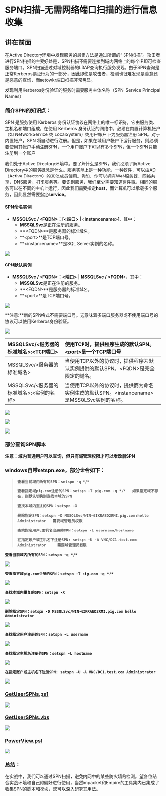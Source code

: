 # SPN扫描–无需网络端口扫描的进行信息收集

## 讲在前面

在Active Directory环境中发现服务的最佳方法是通过所谓的“ SPN扫描”。攻击者进行SPN扫描的主要好处是，SPN扫描不需要连接到域内网络上的每个IP即可检查服务端口。SPN扫描通过对域控制器的LDAP查询执行服务发现。由于SPN查询是正常Kerberos票证行为的一部分，因此即使是攻击者，检测也很难发现是善意还是恶意的查询，而netowkr端口扫描非常明显。

发现利用Kerberos身份验证的服务时需要服务主体名称（SPN: Service Principal Names）

### 简介SPN的知识点： <a id="%E7%AE%80%E4%BB%8BSPN%E7%9A%84%E7%9F%A5%E8%AF%86%E7%82%B9%EF%BC%9A"></a>

SPN 是服务使用 Kerberos 身份认证协议在网络上的唯一标识符，它由服务类、主机名和端口组成。在使用 Kerberos 身份认证的网络中，必须在内置计算机帐户（如 NetworkService 或 LocalSystem）或用户帐户下为服务器注册 SPN。对于内置帐户，SPN 将自动进行注册。但是，如果在域用户帐户下运行服务，则必须要使用其帐户手动注册SPN，一个用户账户下可以有多个SPN，但一个SPN只能注册到一个账户

我们处于Active Directory环境中。要了解什么是SPN，我们必须了解Active Directory中的服务概念是什么。服务实际上是一种功能，一种软件，可以由AD（Active Directory）的其他成员使用。例如，你可以拥有Web服务器，网络共享，DNS服务，打印服务等。要识别服务，我们至少需要知道两件事。相同的服务可以在不同的主机上运行，​​因此我们需要指定**host**，而计算机可以承载多个服务，因此显然需要指定**service**。

#### SPN命名实例 <a id="SPN%E5%91%BD%E5%90%8D%E5%AE%9E%E4%BE%8B"></a>

* **MSSQLSvc / &lt;FQDN&gt;：\[&lt;端口&gt; \| &lt;instancename&gt;\]**，其中：
  * **MSSQLSvc**是正在注册的服务。
  * **&lt;FQDN&gt;**是服务器的标准域名。
  * **&lt;port&gt;**是TCP端口号。
  * **&lt;instancename&gt;**是SQL Server实例的名称。

![](https://img-blog.csdnimg.cn/20201002200739396.png)

#### SPN默认实例 <a id="SPN%E9%BB%98%E8%AE%A4%E5%AE%9E%E4%BE%8B"></a>

* **MSSQLSvc / &lt;FQDN&gt;：&lt;端口&gt;** \| **MSSQLSvc / &lt;FQDN&gt;**，其中：
  * **MSSQLSvc**是正在注册的服务。
  * **&lt;FQDN&gt;**是服务器的标准域名。
  * **&lt;port&gt;**是TCP端口号。

![](https://img-blog.csdnimg.cn/20201002200739396.png)

**注意:**新的SPN格式不需要端口号。这意味着多端口服务器或不使用端口号的协议可以使用Kerberos身份验证。

![](https://img-blog.csdnimg.cn/20201002200807582.png)

| MSSQLSvc/&lt;服务器的标准域名&gt;:&lt;TCP端口&gt; | 使用TCP时，提供程序生成的默认SPN。&lt;port&gt;是一个TCP端口号 |
| :--- | :--- |
| MSSQLSvc/&lt;服务器的标准域名&gt; | 当使用TCP以外的协议时，提供程序为默认实例提供的默认SPN。&lt;FQDN&gt;是完全限定的域名。 |
| MSSQLSvc/&lt;服务器的标准域名&gt;:&lt;实例的名称&gt; | 当使用TCP以外的协议时，提供商为命名实例生成的默认SPN。&lt;instancename&gt;是MSSQLSvc实例的名称。 |

![](https://img-blog.csdnimg.cn/20201002201225955.png)

![](https://img-blog.csdnimg.cn/20201002201238429.png)

![](https://img-blog.csdnimg.cn/20201002201426129.png)

### 部分查询SPN脚本 <a id="%E9%83%A8%E5%88%86%E6%9F%A5%E8%AF%A2SPN%E8%84%9A%E6%9C%AC"></a>

**注意：域内普通用户可以查询，但只有域管理权限才可以增改删SPN**

### **windows自带setspn.exe，部分命令如下：**

> **`查看当前域内所有的SPN：setspn -q */*`**
>
> **`查看指定域pig.com注册的SPN：setspn -T pig.com -q */*   如果指定域不存在，则默认切换到查找本域的SPN`**
>
> **`查找本域内重复的SPN：setspn -X`**
>
> **`删除指定SPN：setspn -D MSSQLSvc/WIN-6IKRAED2RMI.pig.com:hello Administrator   需要域管理员权限`**
>
> **`查找指定用户/主机名注册的SPN：setspn -L username/hostname`**
>
> **`在指定账户或主机名下注册SPN: setspn -U -A VNC/DC1.test.com Administrator     需要域管理员权限`**

**`查看当前域内所有的SPN：setspn -q */*`**

![](https://img-blog.csdnimg.cn/20201002202706428.png?x-oss-process=image/watermark,type_ZmFuZ3poZW5naGVpdGk,shadow_10,text_aHR0cHM6Ly9ibG9nLmNzZG4ubmV0L1BpbmdfUGln,size_16,color_FFFFFF,t_70)

**`查看指定域pig.com注册的SPN：setspn -T pig.com -q */*`**

![](https://img-blog.csdnimg.cn/20201002202736422.png?x-oss-process=image/watermark,type_ZmFuZ3poZW5naGVpdGk,shadow_10,text_aHR0cHM6Ly9ibG9nLmNzZG4ubmV0L1BpbmdfUGln,size_16,color_FFFFFF,t_70)

**`查找本域内重复的SPN：setspn -X`**

![](https://img-blog.csdnimg.cn/2020100220275766.png)

**`删除指定SPN：setspn -D MSSQLSvc/WIN-6IKRAED2RMI.pig.com:hello Administrator`** 

![](https://img-blog.csdnimg.cn/20201002202938212.png)

**`查找指定用户注册的SPN：setspn -L username`**

![](https://img-blog.csdnimg.cn/20201002203142270.png)

**`查找指定主机名注册的SPN：setspn -L hostname`**

![](https://img-blog.csdnimg.cn/2020100220315794.png?x-oss-process=image/watermark,type_ZmFuZ3poZW5naGVpdGk,shadow_10,text_aHR0cHM6Ly9ibG9nLmNzZG4ubmV0L1BpbmdfUGln,size_16,color_FFFFFF,t_70)

**`在指定账户或主机名下注册SPN: setspn -U -A VNC/DC1.test.com Administrator`** 

![](https://img-blog.csdnimg.cn/20201002203218130.png)

### [GetUserSPNs.ps1](https://github.com/nidem/kerberoast)

![](https://img-blog.csdnimg.cn/20201002204431714.png?x-oss-process=image/watermark,type_ZmFuZ3poZW5naGVpdGk,shadow_10,text_aHR0cHM6Ly9ibG9nLmNzZG4ubmV0L1BpbmdfUGln,size_16,color_FFFFFF,t_70)

### [GetUserSPNs.vbs](https://github.com/nidem/kerberoast)

![](https://img-blog.csdnimg.cn/20201002204520578.png?x-oss-process=image/watermark,type_ZmFuZ3poZW5naGVpdGk,shadow_10,text_aHR0cHM6Ly9ibG9nLmNzZG4ubmV0L1BpbmdfUGln,size_16,color_FFFFFF,t_70)

### [PowerView.ps1](https://github.com/PowerShellMafia/PowerSploit/blob/master/Recon/PowerView.ps1)

![](https://img-blog.csdnimg.cn/20201002204941587.png?x-oss-process=image/watermark,type_ZmFuZ3poZW5naGVpdGk,shadow_10,text_aHR0cHM6Ly9ibG9nLmNzZG4ubmV0L1BpbmdfUGln,size_16,color_FFFFFF,t_70)

### 总结： <a id="%E6%80%BB%E7%BB%93%EF%BC%9A"></a>

在实战中，我们可以通过SPN扫描，避免内网中的某些防火墙的检测。望各位结合实战环境和自己的偏好进行使用，当然impacket和Empire的工具集内已集成了收集SPN的脚本和模块，您可以深入研究其用法。

